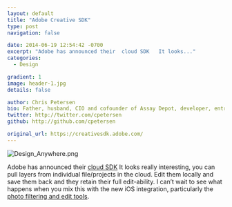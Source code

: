 ```yaml
---
layout: default
title: "Adobe Creative SDK"
type: post
navigation: false

date: 2014-06-19 12:54:42 -0700
excerpt: "Adobe has announced their  cloud SDK   It looks..."
categories:
  - Design

gradient: 1
image: header-1.jpg
details: false

author: Chris Petersen
bio: Father, husband, CIO and cofounder of Assay Depot, developer, entrepreneur and technologist.
twitter: http://twitter.com/cpetersen
github: http://github.com/cpetersen

original_url: https://creativesdk.adobe.com/
---
```



  ![Design_Anywhere.png](/attachments/4cfef760a0721c0427cb0a338105c208/image.png)  

 Adobe has announced their  [cloud SDK](https://creativesdk.adobe.com)   It looks really interesting, you can pull layers from individual file/projects in the cloud. Edit them locally and save them back and they retain their full edit-ability. I can’t wait to see what happens when you mix this with the new iOS integration, particularly the  [photo filtering and edit tools](http://www.apple.com/ios/ios8/photos/). 
